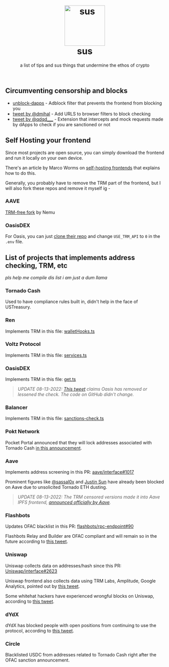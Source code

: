 <h1 align="center">
  <img alt="sus" src="./assets/sus.png" width="128px"/><br/>
  sus
</h1>

<p align="center">a list of tips and sus things that undermine the ethos of crypto</p>
<br/>

## Circumventing censorship and blocks

- [unblock-dapps](https://github.com/ape-dev-cs/unblock-dapps) - Adblock filter that prevents the frontend from blocking you
- [tweet by @dmihal](https://twitter.com/dmihal/status/1559899152770891776) - Add URLS to browser filters to block checking
- [tweet by @qdqd\_\_\_](https://twitter.com/qdqd___/status/1560261523347734528) - Extension that intercepts and mock requests made by dApps to check if you are sanctioned or not

## Self Hosting your frontend

Since most projects are open source, you can simply download the frontend and run it locally on your own device.

There's an article by Marco Worms on [self-hosting frontends](https://medium.com/iearn/self-hosting-web3-services-299306b706ee) that explains how to do this.

Generally, you probably have to remove the TRM part of the frontend, but I will also fork these repos and remove it myself ig -

### AAVE

[TRM-free fork](https://github.com/Nemusonaneko/aave-interface) by Nemu

### OasisDEX

For Oasis, you can just [clone their repo](https://github.com/OasisDEX/oasis-borrow) and change `USE_TRM_API` to `0` in the `.env` file.

## List of projects that implements address checking, TRM, etc

_pls help me compile dis list i am just a dum llama_

### Tornado Cash

Used to have compliance rules built in, didn't help in the face of USTreasury.

### Ren

Implements TRM in this file: [walletHooks.ts](https://github.com/renproject/bridge-v2/blob/226e6dff097c913df225ba6bf7a0b35d697c7951/src/features/wallet/walletHooks.ts)

### Voltz Protocol

Implements TRM in this file: [services.ts](https://github.com/Voltz-Protocol/voltz-ui/blob/99fe1cf0e13fb418a6a22915723b7d901c6732d6/src/contexts/WalletContext/services.ts)

### OasisDEX

Implements TRM in this file: [get.ts](https://github.com/OasisDEX/oasis-borrow/blob/ef5b3e151a004481641e262a4351021d0dd2f5b9/handlers/risk/get.ts)

> _UPDATE 08-13-2022: [This tweet](https://twitter.com/_apedev/status/1558429699931619329) claims Oasis has removed or lessened the check. The code on GitHub didn't change._

### Balancer

Implements TRM in this file: [sanctions-check.ts](https://github.com/balancer-labs/balancer-api/blob/2c839bcdd5249343c48434410eed505ad1afd13d/lambdas/sanctions-check.ts)

### Pokt Network

Pocket Portal announced that they will lock addresses associated with Tornado Cash [in this announcement](https://www.blog.pokt.network/update-on-tornado-cash/).

### Aave

Implements address screening in this PR: [aave/interface#1017](https://github.com/aave/interface/pull/1017)

Prominent figures like [@sassal0x](https://twitter.com/sassal0x/status/1558326040920936448) and [Justin Sun](https://twitter.com/justinsuntron/status/1558397647165091840) have already been blocked on Aave due to unsolicited Tornado ETH dusting.

> _UPDATE 08-13-2022: The TRM censored versions made it into Aave IPFS frontend, [announced officially by Aave](https://twitter.com/AaveAave/status/1558537736956542978)._

### Flashbots

Updates OFAC blacklist in this PR: [flashbots/rpc-endpoint#90](https://github.com/flashbots/rpc-endpoint/pull/90/)

Flashbots Relay and Builder are OFAC compliant and will remain so in the future according to [this tweet](https://twitter.com/bantg/status/1559948198508118016).

### Uniswap

Uniswap collects data on addresses/hash since this PR: [Uniswap/interface#2623](https://github.com/Uniswap/interface/pull/2623)

Uniswap frontend also collects data using TRM Labs, Amplitude, Google Analytics, pointed out by [this tweet](https://twitter.com/bantg/status/1558456226245132294).

Some whitehat hackers have experienced wrongful blocks on Uniswap, according to [this tweet](https://twitter.com/0xzuberg/status/1558278137620103168).

### dYdX

dYdX has blocked people with open positions from continuing to use the protocol, according to [this tweet](https://twitter.com/exegor/status/1557453734522884097).

### Circle

Blacklisted USDC from addresses related to Tornado Cash right after the OFAC sanction announcement.

